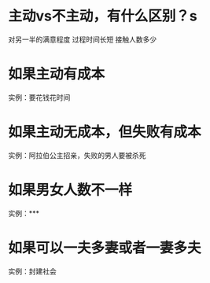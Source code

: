 # 主动vs不主动，有什么区别？s
对另一半的满意程度
过程时间长短
接触人数多少
# 如果主动有成本
实例：要花钱花时间
# 如果主动无成本，但失败有成本
实例：阿拉伯公主招亲，失败的男人要被杀死
# 如果男女人数不一样
实例：***
# 如果可以一夫多妻或者一妻多夫
实例：封建社会